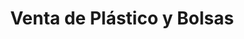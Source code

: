 ---
title: "Venta de Plástico y Bolsas"
url: /cochabamba/venta-de-plastico-y-bolsas/
shop: Lebensmittel
---